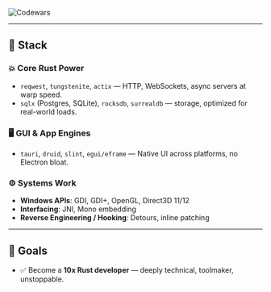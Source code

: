 ![Codewars](https://github.r2v.ch/codewars?user=SanseLGUH)

---

## 🔧 Stack

### 💥 Core Rust Power
- `reqwest`, `tungstenite`, `actix` — HTTP, WebSockets, async servers at warp speed.
- `sqlx` (Postgres, SQLite), `rocksdb`, `surrealdb` — storage, optimized for real-world loads.

### 🖥 GUI & App Engines
- `tauri`, `druid`, `slint`, `egui/eframe` — Native UI across platforms, no Electron bloat.
  
### ⚙️ Systems Work
- **Windows APIs**: GDI, GDI+, OpenGL, Direct3D 11/12
- **Interfacing**: JNI, Mono embedding
- **Reverse Engineering / Hooking**: Detours, inline patching

---

## 🧬 Goals
- ✅ Become a **10x Rust developer** — deeply technical, toolmaker, unstoppable.
